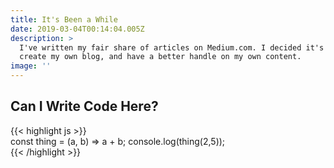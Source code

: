 ```yaml
---
title: It's Been a While
date: 2019-03-04T00:14:04.005Z
description: >
  I've written my fair share of articles on Medium.com. I decided it's time to
  create my own blog, and have a better handle on my own content.
image: ''
---
```

## Can I Write Code Here?

{{< highlight js >}}\
const thing = (a, b) => a + b;
console.log(thing(2,5));\
{{< /highlight >}}

